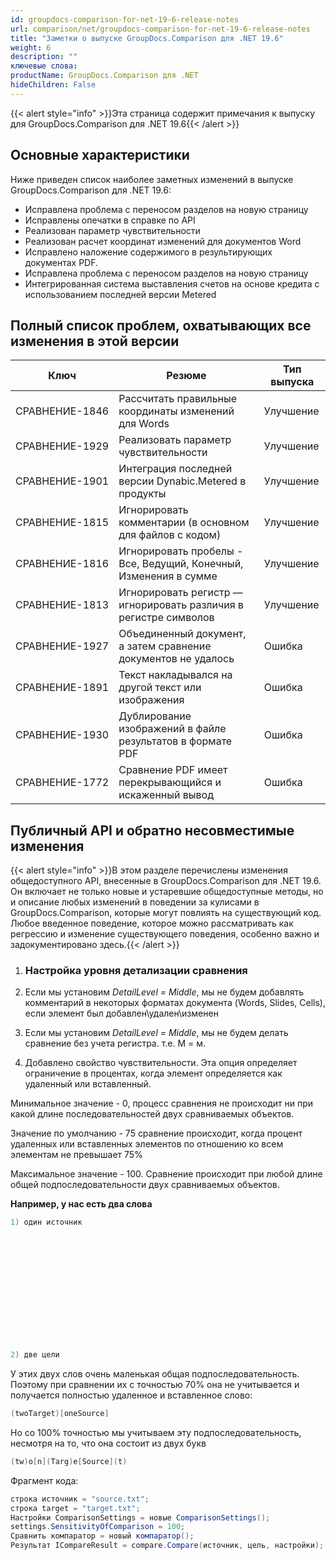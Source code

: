 ```yaml
---
id: groupdocs-comparison-for-net-19-6-release-notes
url: comparison/net/groupdocs-comparison-for-net-19-6-release-notes
title: "Заметки о выпуске GroupDocs.Comparison для .NET 19.6"
weight: 6
description: ""
ключевые слова:
productName: GroupDocs.Comparison для .NET
hideChildren: False
---
```

{{< alert style="info" >}}Эта страница содержит примечания к выпуску для GroupDocs.Comparison для .NET 19.6{{< /alert >}}

## Основные характеристики

Ниже приведен список наиболее заметных изменений в выпуске GroupDocs.Comparison для .NET 19.6:

* Исправлена проблема с переносом разделов на новую страницу
* Исправлены опечатки в справке по API
* Реализован параметр чувствительности
* Реализован расчет координат изменений для документов Word
* Исправлено наложение содержимого в результирующих документах PDF.
* Исправлена проблема с переносом разделов на новую страницу
* Интегрированная система выставления счетов на основе кредита с использованием последней версии Metered

## Полный список проблем, охватывающих все изменения в этой версии

| Ключ | Резюме | Тип выпуска |
| --- | --- | --- |
| СРАВНЕНИЕ-1846 | Рассчитать правильные координаты изменений для Words | Улучшение |
| СРАВНЕНИЕ-1929 | Реализовать параметр чувствительности | Улучшение |
| СРАВНЕНИЕ-1901 | Интеграция последней версии Dynabic.Metered в продукты | Улучшение |
| СРАВНЕНИЕ-1815 | Игнорировать комментарии (в основном для файлов с кодом) | Улучшение |
| СРАВНЕНИЕ-1816 | Игнорировать пробелы - Все, Ведущий, Конечный, Изменения в сумме | Улучшение |
| СРАВНЕНИЕ-1813 | Игнорировать регистр — игнорировать различия в регистре символов | Улучшение |
| СРАВНЕНИЕ-1927 | Объединенный документ, а затем сравнение документов не удалось | Ошибка |
| СРАВНЕНИЕ-1891 | Текст накладывался на другой текст или изображения | Ошибка |
| СРАВНЕНИЕ-1930 | Дублирование изображений в файле результатов в формате PDF | Ошибка |
| СРАВНЕНИЕ-1772 | Сравнение PDF имеет перекрывающийся и искаженный вывод | Ошибка |

## Публичный API и обратно несовместимые изменения

{{< alert style="info" >}}В этом разделе перечислены изменения общедоступного API, внесенные в GroupDocs.Comparison для .NET 19.6. Он включает не только новые и устаревшие общедоступные методы, но и описание любых изменений в поведении за кулисами в GroupDocs.Comparison, которые могут повлиять на существующий код. Любое введенное поведение, которое можно рассматривать как регрессию и изменение существующего поведения, особенно важно и задокументировано здесь.{{< /alert >}}

1. ### **Настройка уровня детализации сравнения**
    












1. Если мы установим *DetailLevel = Middle*, мы не будем добавлять комментарий в некоторых форматах документа (Words, Slides, Cells), если элемент был добавлен\\удален\\изменен
        


















          




















        


















2. Если мы установим *DetailLevel = Middle*, мы не будем делать сравнение без учета регистра. т.е. М = м.
        


















          




















        


















3. Добавлено свойство чувствительности. Эта опция определяет ограничение в процентах, когда элемент определяется как удаленный или вставленный.
        


















    












Минимальное значение - 0, процесс сравнения не происходит ни при какой длине последовательностей двух сравниваемых объектов.
    












Значение по умолчанию - 75 сравнение происходит, когда процент удаленных или вставленных элементов по отношению ко всем элементам не превышает 75%
    












Максимальное значение - 100. Сравнение происходит при любой длине общей подпоследовательности двух сравниваемых объектов.
    












**Например, у нас есть два слова**
    












```csharp
1) один источник
     













2) две цели
```
    












У этих двух слов очень маленькая общая подпоследовательность. Поэтому при сравнении их с точностью 70% она не учитывается и получается полностью удаленное и вставленное слово:
    












```csharp
(twoTarget)[oneSource]
```
    












Но со 100% точностью мы учитываем эту подпоследовательность, несмотря на то, что она состоит из двух букв
    












```csharp
(tw)o[n](Targ)e[Source](t)
```
    












Фрагмент кода:
    












```csharp
строка источник = "source.txt";
строка target = "target.txt";
Настройки ComparisonSettings = новые ComparisonSettings();
settings.SensitivityOfComparison = 100;
Сравнить компаратор = новый компаратор();
Результат ICompareResult = compare.Compare(источник, цель, настройки);
```

